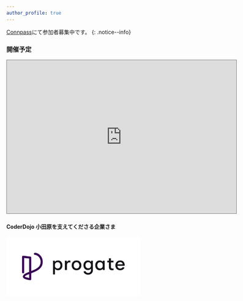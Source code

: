 ```yaml
---
author_profile: true
---
```






  
[Connpass](https://coderdojo-odawara.connpass.com/)にて参加者募集中です。
{: .notice--info}

### 開催予定
<iframe src="https://calendar.google.com/calendar/embed?height=400&wkst=1&ctz=Asia%2FTokyo&showPrint=0&title=CoderDojo%20%E5%B0%8F%E7%94%B0%E5%8E%9F%E3%82%B9%E3%82%B1%E3%82%B8%E3%83%A5%E3%83%BC%E3%83%AB&showTz=0&mode=AGENDA&src=b2Rhd2FyYS5qcEBjb2RlcmRvam8uY29t&color=%23039BE5" style="border:solid 1px #777" width="600" height="400" frameborder="0" scrolling="no"></iframe>



#### CoderDojo 小田原を支えてくださる企業さま

  
<img src="assets/images/logo-color_horizontal-composition.png" width=350 />
  
  
